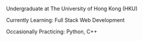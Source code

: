 Undergraduate at The University of Hong Kong (HKU)

Currently Learning: Full Stack Web Development

Occasionally Practicing: Python, C++


